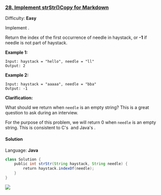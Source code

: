 ### [28\. Implement strStr()Copy for Markdown](https://leetcode.com/problems/implement-strstr/)

Difficulty: **Easy**


Implement .

Return the index of the first occurrence of needle in haystack, or **-1** if needle is not part of haystack.

**Example 1:**

```
Input: haystack = "hello", needle = "ll"
Output: 2
```

**Example 2:**

```
Input: haystack = "aaaaa", needle = "bba"
Output: -1
```

**Clarification:**

What should we return when `needle` is an empty string? This is a great question to ask during an interview.

For the purpose of this problem, we will return 0 when `needle` is an empty string. This is consistent to C's  and Java's .


#### Solution

Language: **Java**

```java
class Solution {
    public int strStr(String haystack, String needle) {
        return haystack.indexOf(needle);
    }
}
```
![](https://ws1.sinaimg.cn/large/006tKfTcgy1g0zym83rlkj31180n40wa.jpg)
